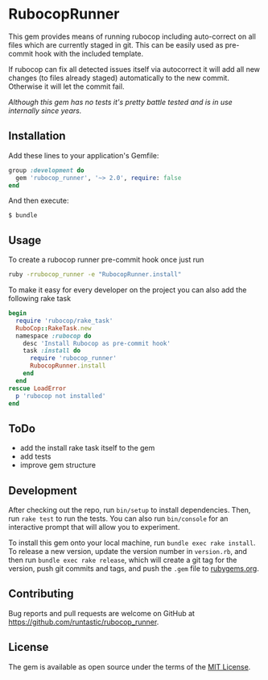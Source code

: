 # RubocopRunner

This gem provides means of running rubocop including auto-correct on all files which are currently staged
in git. This can be easily used as pre-commit hook with the included template.

If rubocop can fix all detected issues itself via autocorrect it will add all new changes
(to files already staged) automatically to the new commit. Otherwise it will let the commit fail.

_Although this gem has no tests it's pretty battle tested and is in use internally since years._

## Installation

Add these lines to your application's Gemfile:

```ruby
group :development do
  gem 'rubocop_runner', '~> 2.0', require: false
end
```

And then execute:

    $ bundle

## Usage

To create a rubocop runner pre-commit hook once just run

```sh
ruby -rrubocop_runner -e "RubocopRunner.install"
```

To make it easy for every developer on the project you can also add the following rake task

```ruby
begin
  require 'rubocop/rake_task'
  RuboCop::RakeTask.new
  namespace :rubocop do
    desc 'Install Rubocop as pre-commit hook'
    task :install do
      require 'rubocop_runner'
      RubocopRunner.install
    end
  end
rescue LoadError
  p 'rubocop not installed'
end
```

## ToDo

- add the install rake task itself to the gem
- add tests
- improve gem structure

## Development

After checking out the repo, run `bin/setup` to install dependencies. Then, run `rake test` to run the tests. You can also run `bin/console` for an interactive prompt that will allow you to experiment.

To install this gem onto your local machine, run `bundle exec rake install`. To release a new version, update the version number in `version.rb`, and then run `bundle exec rake release`, which will create a git tag for the version, push git commits and tags, and push the `.gem` file to [rubygems.org](https://rubygems.org).

## Contributing

Bug reports and pull requests are welcome on GitHub at https://github.com/runtastic/rubocop_runner.


## License

The gem is available as open source under the terms of the [MIT License](http://opensource.org/licenses/MIT).

